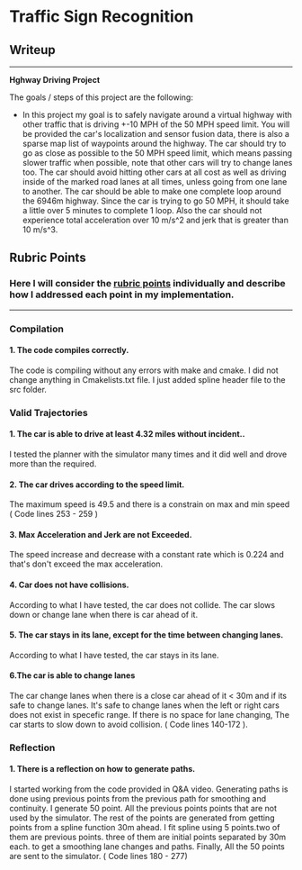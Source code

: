 # **Traffic Sign Recognition** 

## Writeup

---

**Hghway Driving Project**

The goals / steps of this project are the following:
* In this project my goal is to safely navigate around a virtual highway with other traffic that is driving +-10 MPH of the 50 MPH speed limit. You will be provided the car's localization and sensor fusion data, there is also a sparse map list of waypoints around the highway. The car should try to go as close as possible to the 50 MPH speed limit, which means passing slower traffic when possible, note that other cars will try to change lanes too. The car should avoid hitting other cars at all cost as well as driving inside of the marked road lanes at all times, unless going from one lane to another. The car should be able to make one complete loop around the 6946m highway. Since the car is trying to go 50 MPH, it should take a little over 5 minutes to complete 1 loop. Also the car should not experience total acceleration over 10 m/s^2 and jerk that is greater than 10 m/s^3.




## Rubric Points
### Here I will consider the [rubric points](https://review.udacity.com/#!/rubrics/1971/view) individually and describe how I addressed each point in my implementation.  

---
### Compilation

#### 1. The code compiles correctly.

The code is compiling without any errors with make and cmake. I did not change anything in Cmakelists.txt file. I just added spline header file to the src folder.

### Valid Trajectories

#### 1. The car is able to drive at least 4.32 miles without incident..

I tested the planner with  the simulator many times and it did well and drove more than the required.


#### 2. The car drives according to the speed limit.

The maximum speed is 49.5 and there is a constrain on max and min speed ( Code lines 253 - 259 )

#### 3. Max Acceleration and Jerk are not Exceeded.
The speed increase and decrease with a constant rate which is 0.224 and that's don't exceed the max acceleration.

#### 4. Car does not have collisions.
According to what I have tested, the car does not collide. The car slows down or change lane when there is car ahead of it.

#### 5. The car stays in its lane, except for the time between changing lanes.
According to what I have tested, the car stays in its lane.

#### 6.The car is able to change lanes
The car change lanes when there  is a close car ahead of it < 30m and if its safe to change lanes. It's safe to change lanes when the left or right cars does not exist in specefic range. If there is no space for lane changing, The car starts to slow down to avoid collision. ( Code lines 140-172 ).



### Reflection

#### 1. There is a reflection on how to generate paths.

I started working from the code provided in Q&A video. Generating paths is done using previous points from the previous path for smoothing and continuity. I generate 50 point. All the previous points points that are not used by the simulator. The rest of the points are generated from getting points from a spline function 30m ahead. I fit spline using 5 points.two of them are previous points. three of them are initial points separated by 30m each. to get a smoothing lane changes and paths. Finally,  All the 50 points are sent to the simulator. ( Code lines  180 - 277)


